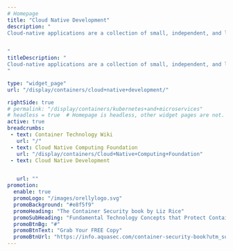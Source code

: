 ```yaml
---
# Homepage
title: "Cloud Native Development"
description: "
Cloud-native applications are a collection of small, independent, and loosely coupled services. Cloud-native app development is a way to speed up how you build new applications, optimize existing ones, and connect them all together. Its goal is to deliver apps users want at the pace a business needs. This page gather resources about cloud native applications development and best practices.


"
titleDescription: "
Cloud-native applications are a collection of small, independent, and loosely coupled services. Cloud-native app development is a way to speed up how you build new applications, optimize existing ones, and connect them all together. Its goal is to deliver apps users want at the pace a business needs. This page gather resources about cloud native applications development and best practices.
" 

type: "widget_page"
url: "/display/containers/cloud+native+development/" 

rightSide: true 
# permalink: "/display/containers/kubernetes+and+microservices"
# headless = true  # Homepage is headless, other widget pages are not.
active: true
breadcrumbs:
 - text: Container Technology Wiki
   url: "/"
 - text: Cloud Native Computing Foundation
   url: "/display/containers/Cloud+Native+Computing+Foundation"
 - text: Cloud Native Development


   url: ""
promotion:
  enable: true
  promoLogo: "/images/orellylogo.svg"
  promoBackground: "#e8f5f9"
  promoHeading: "The Container Security book by Liz Rice"
  promoSubHeading: "Fundamental Technology Concepts that Protect Containerized Applications"
  promoBtnBg: "#"
  promoBtnText: "Grab Your FREE Copy"
  promoBtnUrl: "https://info.aquasec.com/container-security-book?utm_source=wiki"
---
```


